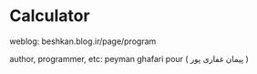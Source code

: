 Calculator
====

weblog:
  beshkan.blog.ir/page/program

author,
programmer,
etc:
  peyman ghafari pour ( پیمان غفاری پور )


